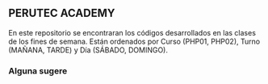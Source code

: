 ## PERUTEC ACADEMY
En este repositorio se encontraran los códigos desarrollados en las clases 
de los fines de semana.
Están ordenados por  Curso (PHP01, PHP02), Turno (MAÑANA, TARDE) y Día (SÁBADO, DOMINGO).


###  Alguna sugere